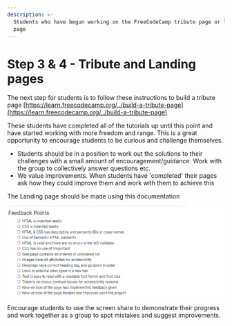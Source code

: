 ```yaml
---
description: >-
  Students who have begun working on the FreeCodeCamp tribute page or landing
  page
---
```


# Step 3 & 4 - Tribute and Landing pages

The next step for students is to follow these instructions to build a tribute page [https://learn.freecodecamp.org/../build-a-tribute-page](https://learn.freecodecamp.org/../build-a-tribute-page) 

These students have completed all of the tutorials up until this point and have started working with more freedom and range. This is a great opportunity to encourage students to be curious and challenge themselves. 

* Students should be in a position to work out the solutions to their challenges with a small amount of encouragement/guidance. Work with the group to collectively answer questions etc. 
* We value improvements. When students have 'completed' their pages ask how they could improve them and work with them to achieve this

The Landing page should be made using this documentation

![These are the guidelines for feedback on the landing page](../../.gitbook/assets/image%20%282%29.png)

Encourage students to use the screen share to demonstrate their progress and work together as a group to spot mistakes and suggest improvements. 



